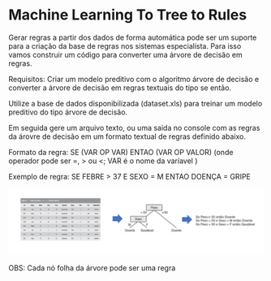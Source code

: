 # Machine Learning To Tree to Rules

Gerar regras a partir dos dados de forma automática pode ser um suporte para a criação da base de regras nos sistemas especialista. Para isso vamos construir um código para converter uma árvore de decisão em regras. 

Requisitos:
Criar um modelo preditivo com o algoritmo árvore de decisão e converter a árvore de decisão em regras textuais do tipo se então.

Utilize a base de dados disponibilizada (dataset.xls) para treinar um modelo preditivo do tipo árvore de decisão.

Em seguida gere um arquivo texto, ou uma saída no console com as regras da árovre de decisão em um formato textual de regras definido abaixo.

Formato da regra: 
SE (VAR OP VAR) ENTAO (VAR OP VALOR) (onde operador pode ser =, > ou <; VAR é o nome da varíavel ) 

Exemplo de regra:
SE FEBRE > 37 E SEXO = M ENTAO DOENÇA = GRIPE

![Arquitetura](https://github.com/giseldo/ml_to_tree_to_rules/blob/main/arquitetura.png)

OBS: Cada nó folha da árvore pode  ser uma regra
